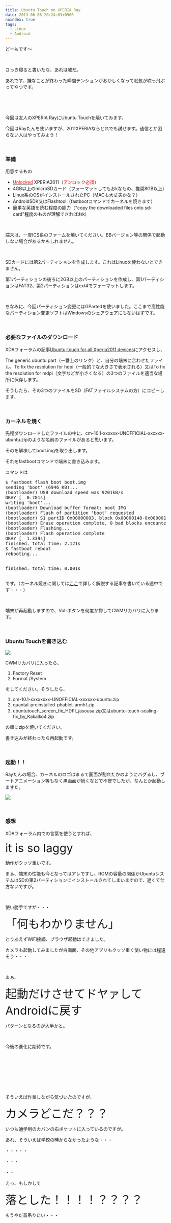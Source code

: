 ```yaml
---
title: Ubuntu Touch on XPERIA Ray
date: 2013-06-06 20:24:03+0900
noindex: true
tags:
  - Linux
  - Android
---
```

<p>どーもです〜</p>
<p>&nbsp;</p>
<p>さっき寝ると書いたな、あれは嘘だ。</p>
<p>あれです、嫌なことが終わった瞬間テンションがおかしくなって眠気が吹っ飛ぶってやつです。</p>
<p>&nbsp;</p>
<p>&nbsp;</p>
<p>今回は友人のXPERIA RayにUbuntu Touchを焼いてみます。</p>
<p>今回はRayたんを使いますが、2011XPERIAならどれでも試せます。通信とか困らない人はやってみよう！</p>
<p>&nbsp;</p>
<h3>準備</h3>
<p>用意するもの</p>
<ul>
<li><u><span style="color:red;">Unlocked</span></u> XPERIA2011（<span style="color:red;">アンロック必須</span>）</li>
<li>4GB以上のmicroSDカード（フォーマットしてもおkなもの、推奨8GB以上）</li>
<li>Linux系のOSがインストールされたPC（MACも大丈夫かな？）</li>
<li>AndroidSDK又はFlashtool（fastbootコマンドでカーネルを焼きます）</li>
<li>簡単な英語を読む程度の能力（"copy the downloaded files onto sd-card"程度のものが理解できればおk）</li>
</ul>
<p>&nbsp;</p>
<p>端末は、一度ICS系のファームを焼いてください。BBバージョン等の関係で起動しない場合があるかもしれません。</p>
<p>&nbsp;</p>
<p>SDカードには第2パーティションを作成します。これはLinuxを使わないとできません。</p>
<p>第1パーティションの後ろに2GB以上のパーティションを作成し、第1パーティションはFAT32、第2パーティションはext4でフォーマットします。</p>
<p>&nbsp;</p>
<p>ちなみに、今回パーティション変更にはGPartedを使いました。ここまで高性能なパーティション変更ソフトはWindowsのシェアウェアにもないはずです。</p>
<p>&nbsp;</p>
<h3>必要なファイルのダウンロード</h3>
<p>XDAフォーラムの記事<a href="http://forum.xda-developers.com/showthread.php?t=2226406">Ubuntu-touch for all Xperia2011 devices</a>にアクセスし、</p>
<p>The generic ubuntu part（一番上のリンク）と、自分の端末に合わせたファイル、To fix the resolution for hdpi（一般的？な大きさで表示される）又はTo fix the resolution for mdpi（文字などが小さくなる）の3つのファイルを適当な場所に保存します。</p>
<p>そうしたら、その3つのファイルをSD（FATファイルシステムの方）にコピーします。</p>
<p>&nbsp;</p>
<h3>カーネルを焼く</h3>
<p>先程ダウンロードしたファイルの中に、cm-10.1-xxxxxx-UNOFFICIAL-xxxxxx-ubuntu.zipのような名前のファイルがあると思います。</p>
<p>そのを解凍してboot.imgを取り出します。</p>
<p>それをfastbootコマンドで端末に書き込みます。</p>
<p>コマンドは</p>
<pre class="prettyprint linenums">
$ fastboot flash boot boot.img
sending 'boot' (6946 KB)...
(bootloader) USB download speed was 9201kB/s
OKAY [  0.781s]
writing 'boot'...
(bootloader) Download buffer format: boot IMG
(bootloader) Flash of partition 'boot' requested
(bootloader) S1 partID 0x00000003, block 0x00000148-0x00000179
(bootloader) Erase operation complete, 0 bad blocks encountered
(bootloader) Flashing...
(bootloader) Flash operation complete
OKAY [  1.339s]
finished. total time: 2.121s
$ fastboot reboot             
rebooting...

finished. total time: 0.001s
</pre>
<p>です。（カーネル焼きに関しては<a href="http://tosainu.wktk.so/page/customkernel">ここ</a>で詳しく解説する記事を書いている途中です・・・）</p>
<p>&nbsp;</p>
<p>端末が再起動しますので、Vol-ボタンを何度か押してCWMリカバリに入ります。</p>
<p>&nbsp;</p>
<h3>Ubuntu Touchを書き込む</h3>

![](./DSC_0002.JPG)

<p>CWMリカバリに入ったら、</p>
<ol>
<li>Factory Reset</li>
<li>Format /System</li>
</ol>
<p>をしてください。そうしたら、</p>
<ol>
<li>cm-10.1-xxxxxxxx-UNOFFICIAL-xxxxxx-ubuntu.zip</li>
<li>quantal-preinstalled-phablet-armhf.zip</li>
<li>ubuntutouch_screen_fix_HDPI_jasousa.zip又はubuntu-touch-scaling-fix_by_Kakalko4.zip</li>
</ol>
<p>の順にzipを焼いてください。</p>
<p>書き込みが終わったら再起動です。</p>
<p>&nbsp;</p>
<h3>起動！！</h3>
<p>Rayたんの場合、カーネルのロゴはまるで画面が割れたかのようにバグるし、ブートアニメーション等もなく黒画面が続くなどで不安でしたが、なんとか起動しますた。</p>

![](./DSC_0003.JPG)

<p>&nbsp;</p>
<h3>感想</h3>
<p>XDAフォーラム内での言葉を使うとすれば、</p>
<p><span style="font-size:36px;">it is so laggy</span></p>
<p>動作がクッソ重いです。</p>
<p>まぁ、端末の性能も今となってはアレですし、ROMの容量の関係かUbuntuシステムはSDの第2パーティションにインストールされてしまいますので、遅くて仕方ないですが。</p>
<p>&nbsp;</p>
<p>使い勝手ですが・・・</p>
<p><span style="font-size:36px;">「何もわかりません」</span></p>
<p>とりあえずWiFi接続、ブラウザ起動はできました。</p>
<p>カメラも起動してみましたが白画面、その他アプリもクッソ重く使い物には程遠そう・・・</p>
<p>&nbsp;</p>
<p>まぁ、</p>
<p><span style="font-size:36px;">起動だけさせてドヤァしてAndroidに戻す</span></p>
<p>パターンとなるのが大半かと。</p>
<p>&nbsp;</p>
<p>今後の進化に期待です。</p>
<p>&nbsp;</p>
<p>&nbsp;</p>
<p>&nbsp;</p>
<p>&nbsp;</p>
<p>そういえば作業しながら気づいたのですが、</p>
<p><span style="font-size:36px;">カメラどこだ？？？</span></p>
<p>いつも通学用のカバンの右ポケットに入っているのですが。</p>
<p>あれ、そういえば学校の時からなかったような・・・</p>
<p>・・・・・</p>
<p>・・・</p>
<p>・・</p>
<p>えっ、もしかして</p>
<p><span style="font-size:36px;">落とした！！！！？？？？</span></p>
<p>もうやだ首吊りたい・・・</p>
